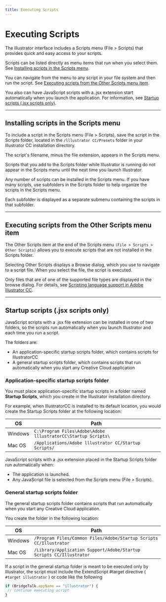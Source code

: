 ```yaml
---
title: Executing Scripts
---
```

# Executing Scripts

The Illustrator interface includes a Scripts menu (File > Scripts) that provides quick and easy access to your scripts.

Scripts can be listed directly as menu items that run when you select them. See [Installing scripts in the Scripts menu](#installing-scripts-in-the-scripts-menu).

You can navigate from the menu to any script in your file system and then run the script. See [Executing scripts from the Other Scripts menu item](#executing-scripts-from-the-other-scripts-menu-item).

You also can have JavaScript scripts with a .jsx extension start automatically when you launch the application. For information, see [Startup scripts (.jsx scripts only)](#startup-scripts-jsx-scripts-only).

---

## Installing scripts in the Scripts menu

To include a script in the Scripts menu (File > Scripts), save the script in the Scripts folder, located in the `/lllustrator CC/Presets` folder in your lllustrator CC installation directory.

The script's filename, minus the file extension, appears in the Scripts menu.

Scripts that you add to the Scripts folder while Illustrator is running do not appear in the Scripts menu until the next time you launch Illustrator.

Any number of scripts can be installed in the Scripts menu. If you have many scripts, use subfolders in the Scripts folder to help organize the scripts in the Scripts menu.

Each subfolder is displayed as a separate submenu containing the scripts in that subfolder.

---

## Executing scripts from the Other Scripts menu item

The Other Scripts item at the end of the Scripts menu `(File > Scripts > Other Scripts)` allows you to execute scripts that are not installed in the Scripts folder.

Selecting Other Scripts displays a Browse dialog, which you use to navigate to a script file. When you select the file, the script is executed.

Only files that are of one of the supported file types are displayed in the browse dialog. For details, see [Scripting language support in Adobe Illustrator CC](../scriptinglanguagesupport#scripting-language-support-in-adobe-illustrator-cc).

---

## Startup scripts (.jsx scripts only)

JavaScript scripts with a .jsx file extension can be installed in one of two folders, so the scripts run automatically when you launch Illustrator and each time you run a script.

The folders are:

- An application-specific startup scripts folder, which contains scripts for IllustratorCC
- A general startup scripts folder, which contains scripts that run automatically when you start any Creative Cloud application

### Application-specific startup scripts folder

You must place application-specific startup scripts in a folder named **Startup Scripts**, which you create in the Illustrator installation directory.

For example, when IllustratorCC is installed to its default location, you would create the Startup Scripts folder at the following location:

| OS | Path |
| --- | --- |
| Windows | `C:\Program Files\Adobe\Adobe lllustratorCC\Startup Scripts\` |
| Mac OS | `/Applications/Adobe lllustrator CC/Startup Scripts/` |

JavaScript scripts with a .jsx extension placed in the Startup Scripts folder run automatically when:

- The application is launched.
- Any JavaScript file is selected from the Scripts menu (File > Scripts).

### General startup scripts folder

The general startup scripts folder contains scripts that run automatically when you start any Creative Cloud application.

You create the folder in the following location:

| OS | Path |
| --- | --- |
| Windows | `/Program Files/Common Files/Adobe/Startup Scripts CC/Illustrator` |
| Mac OS | `/Library/Application Support/Adobe/Startup Scripts CC/Illustrator` |

If a script in the general startup folder is meant to be executed only by Illustrator, the script must include the ExtendScript #target directive ( `#target illustrator` ) or code like the following

```javascript
if (BridgeTalk.appName == "illustrator") {
 // continue executing script
}
```
